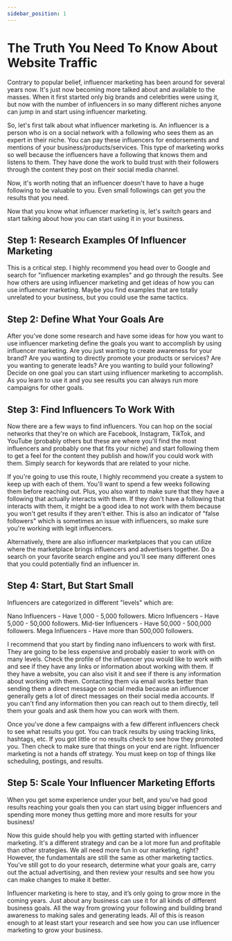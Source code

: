```yaml
---
sidebar_position: 1
---
```


# The Truth You Need To Know About Website Traffic

Contrary to popular belief, influencer marketing has been around for several years now. It's just now becoming more talked about and available to the masses. When it first started only big brands and celebrities were using it, but now with the number of influencers in so many different niches anyone can jump in and start using influencer marketing.

So, let's first talk about what influencer marketing is. An influencer is a person who is on a social network with a following who sees them as an expert in their niche. You can pay these influencers for endorsements and mentions of your business/products/services. This type of marketing works so well because the influencers have a following that knows them and listens to them. They have done the work to build trust with their followers through the content they post on their social media channel.

Now, it's worth noting that an influencer doesn't have to have a huge following to be valuable to you. Even small followings can get you the results that you need.

Now that you know what influencer marketing is, let's switch gears and start talking about how you can start using it in your business.

## Step 1: Research Examples Of Influencer Marketing 

This is a critical step. I highly recommend you head over to Google and search for "influencer marketing examples" and go through the results. See how others are using influencer marketing and get ideas of how you can use influencer marketing. Maybe you find examples that are totally unrelated to your business, but you could use the same tactics.

## Step 2: Define What Your Goals Are 

After you've done some research and have some ideas for how you want to use influencer marketing define the goals you want to accomplish by using influencer marketing. Are you just wanting to create awareness for your brand? Are you wanting to directly promote your products or services? Are you wanting to generate leads? Are you wanting to build your following? Decide on one goal you can start using influencer marketing to accomplish. As you learn to use it and you see results you can always run more campaigns for other goals. 

## Step 3: Find Influencers To Work With

Now there are a few ways to find influencers. You can hop on the social networks that they're on which are Facebook, Instagram, TikTok, and YouTube (probably others but these are where you'll find the most influencers and probably one that fits your niche) and start following them to get a feel for the content they publish and how/if you could work with them. Simply search for keywords that are related to your niche.

If you're going to use this route, I highly recommend you create a system to keep up with each of them. You'll want to spend a few weeks following them before reaching out. Plus, you also want to make sure that they have a following that actually interacts with them. If they don't have a following that interacts with them, it might be a good idea to not work with them because you won't get results if they aren't either. This is also an indicator of "false followers" which is sometimes an issue with influencers, so make sure you're working with legit influencers. 

Alternatively, there are also influencer marketplaces that you can utilize where the marketplace brings influencers and advertisers together. Do a search on your favorite search engine and you'll see many different ones that you could potentially find an influencer in.

## Step 4: Start, But Start Small

Influencers are categorized in different "levels" which are:

Nano Influencers - Have 1,000 - 5,000 followers.
Micro Influencers - Have 5,000 - 50,000 followers.
Mid-tier Influencers - Have 50,000 - 500,000 followers.
Mega Influencers - Have more than 500,000 followers.

I recommend that you start by finding nano influencers to work with first. They are going to be less expensive and probably easier to work with on many levels. Check the profile of the influencer you would like to work with and see if they have any links or information about working with them. If they have a website, you can also visit it and see if there is any information about working with them. Contacting them via email works better than sending them a direct message on social media because an influencer generally gets a lot of direct messages on their social media accounts. If you can't find any information then you can reach out to them directly, tell them your goals and ask them how you can work with them.

Once you've done a few campaigns with a few different influencers check to see what results you got. You can track results by using tracking links, hashtags, etc. If you got little or no results check to see how they promoted you. Then check to make sure that things on your end are right. Influencer marketing is not a hands off strategy. You must keep on top of things like scheduling, postings, and results. 

## Step 5: Scale Your Influencer Marketing Efforts 

When you get some experience under your belt, and you've had good results reaching your goals then you can start using bigger influencers and spending more money thus getting more and more results for your business!

Now this guide should help you with getting started with influencer marketing. It's a different strategy and can be a lot more fun and profitable than other strategies. We all need more fun in our marketing, right? However, the fundamentals are still the same as other marketing tactics. You've still got to do your research, determine what your goals are, carry out the actual advertising, and then review your results and see how you can make changes to make it better. 

Influencer marketing is here to stay, and it’s only going to grow more in the coming years. Just about any business can use it for all kinds of different business goals. All the way from growing your following and building brand awareness to making sales and generating leads. All of this is reason enough to at least start your research and see how you can use influencer marketing to grow your business.

